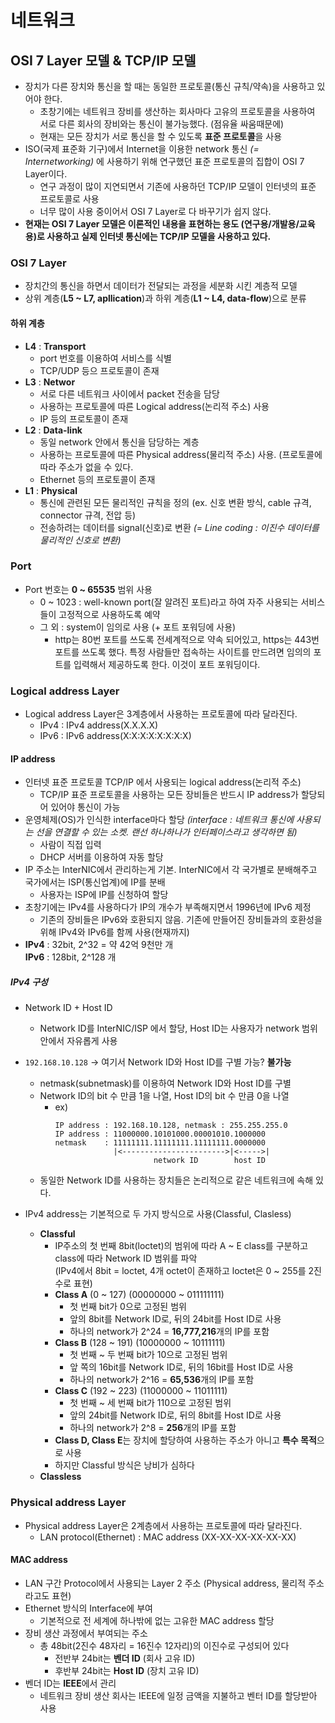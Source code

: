 # 네트워크
## OSI 7 Layer 모델 & TCP/IP 모델
- 장치가 다른 장치와 통신을 할 때는 동일한 프로토콜(통신 규칙/약속)을 사용하고 있어야 한다.
  - 초창기에는 네트워크 장비를 생산하는 회사마다 고유의 프로토콜을 사용하여 서로 다른 회사의 장비와는 통신이 불가능했다. (점유율 싸움때문에)
  - 현재는 모든 장치가 서로 통신을 할 수 있도록 **표준 프로토콜**을 사용
- ISO(국제 표준화 기구)에서 Internet을 이용한 network 통신 *(= Internetworking)* 에 사용하기 위해 연구했던 표준 프로토콜의 집합이 OSI 7 Layer이다.
  - 연구 과정이 많이 지연되면서 기존에 사용하던 TCP/IP 모델이 인터넷의 표준 프로토콜로 사용
  - 너무 많이 사용 중이어서 OSI 7 Layer로 다 바꾸기가 쉽지 않다.
- **현재는 OSI 7 Layer 모델은 이론적인 내용을 표현하는 용도 (연구용/개발용/교육용)로 사용하고 실제 인터넷 통신에는 TCP/IP 모델을 사용하고 있다.**

### OSI 7 Layer
- 장치간의 통신을 하면서 데이터가 전달되는 과정을 세분화 시킨 계층적 모델
- 상위 계층(**L5 ~ L7, apllication**)과 하위 계층(**L1 ~ L4, data-flow**)으로 분류
#### 하위 계층
- **L4** : **Transport**
  - port 번호를 이용하여 서비스를 식별
  - TCP/UDP 등으 프로토콜이 존재
- **L3** : **Networ**
  - 서로 다른 네트워크 사이에서 packet 전송을 담당
  - 사용하는 프로토콜에 따른 Logical address(논리적 주소) 사용
  - IP 등의 프로토콜이 존재
- **L2** : **Data-link**
  - 동일 network 안에서 통신을 담당하는 계층
  - 사용하는 프로토콜에 따른 Physical address(물리적 주소) 사용. (프로토콜에 따라 주소가 없을 수 있다.
  - Ethernet 등의 프로토콜이 존재
- **L1** : **Physical**
  - 통신에 관련된 모든 물리적인 규칙을 정의 (ex. 신호 변환 방식, cable 규격, connector 규격, 전압 등)
  - 전송하려는 데이터를 signal(신호)로 변환 *(= Line coding : 이진수 데이터를 물리적인 신호로 변환)*

### Port
- Port 번호는 **0 ~ 65535** 범위 사용
  - 0 ~ 1023 : well-known port(잘 알려진 포트)라고 하여 자주 사용되는 서비스들이 고정적으로 사용하도록 예약
  - 그 외 : system이 임의로 사용 (+ 포트 포워딩에 사용)
    - http는 80번 포트를 쓰도록 전세계적으로 약속 되어있고, https는 443번 포트를 쓰도록 했다. 특정 사람들만 접속하는 사이트를 만드려면 임의의 포트를 입력해서 제공하도록 한다. 이것이 포트 포워딩이다.

### Logical address Layer
- Logical address Layer은 3계층에서 사용하는 프로토콜에 따라 달라진다.
  - IPv4 : IPv4 address(X.X.X.X)
  - IPv6 : IPv6 address(X:X:X:X:X:X:X:X)

#### IP address
- 인터넷 표준 프로토콜 TCP/IP 에서 사용되는 logical address(논리적 주소)
  - TCP/IP 표준 프로토콜을 사용하는 모든 장비들은 반드시 IP address가 할당되어 있어야 통신이 가능
- 운영체제(OS)가 인식한 interface마다 할당 *(interface : 네트워크 통신에 사용되는 선을 연결할 수 있는 소켓. 랜선 하나하나가 인터페이스라고 생각하면 됨)*
  - 사람이 직접 입력
  - DHCP 서버를 이용하여 자동 할당
- IP 주소는 InterNIC에서 관리하는게 기본. InterNIC에서 각 국가별로 분배해주고 국가에서는 ISP(통신업계)에 IP를 분배
  - 사용자는 ISP에 IP를 신청하여 할당
- 초창기에는 IPv4를 사용하다가 IP의 개수가 부족해지면서 1996년에 IPv6 제정
  - 기존의 장비들은 IPv6와 호환되지 않음. 기존에 만들어진 장비들과의 호환성을 위해 IPv4와 IPv6를 함께 사용(현재까지)
- **IPv4** : 32bit, 2^32 = 약 42억 9천만 개  
**IPv6** : 128bit, 2^128 개
##### IPv4 구성
- Network ID + Host ID
  - Network ID를 InterNIC/ISP 에서 할당, Host ID는 사용자가 network 범위 안에서 자유롭게 사용
- `192.168.10.128` → 여기서 Network ID와 Host ID를 구별 가능? **불가능**
  - netmask(subnetmask)를 이용하여 Network ID와 Host ID를 구별
  - Network ID의 bit 수 만큼 1을 나열, Host ID의 bit 수 만큼 0을 나열
    - ex)
      ```
      IP address : 192.168.10.128, netmask : 255.255.255.0
      IP address : 11000000.10101000.00001010.1000000
      netmask    : 11111111.11111111.11111111.0000000
                   |<----------------------->|<----->|
                            network ID        host ID
      ```
  - 동일한 Network ID를 사용하는 장치들은 논리적으로 같은 네트워크에 속해 있다.

- IPv4 address는 기본적으로 두 가지 방식으로 사용(Classful, Clasless)
  - **Classful**
    - IP주소의 첫 번째 8bit(loctet)의 범위에 따라 A ~ E class를 구분하고 class에 따라 Network ID 범위를 파악  
(IPv4에서 8bit = loctet, 4개 octet이 존재하고 loctet은 0 ~ 255를 2진수로 표현)
    - **Class A** (0 ~ 127) (00000000 ~ 011111111)
      - 첫 번째 bit가 0으로 고정된 범위
      - 앞의 8bit를 Network ID로, 뒤의 24bit를 Host ID로 사용
      - 하나의 network가 2^24 = **16,777,216**개의 IP를 포함 
    - **Class B** (128 ~ 191) (10000000 ~ 10111111)
      - 첫 번째 ~ 두 번째 bit가 10으로 고정된 범위
      - 앞 쪽의 16bit를 Network ID로, 뒤의 16bit를 Host ID로 사용
      - 하나의 network가 2^16 = **65,536**개의 IP를 포함
    - **Class C** (192 ~ 223) (11000000 ~ 11011111)
      - 첫 번째 ~ 세 번째 bit가 110으로 고정된 범위
      - 앞의 24bit를 Network ID로, 뒤의 8bit를 Host ID로 사용
      - 하나의 network가 2^8 = **256**개의 IP를 포함
    - **Class D, Class E**는 장치에 할당하여 사용하는 주소가 아니고 **특수 목적**으로 사용
    - 하지만 Classful 방식은 낭비가 심하다
  - **Classless**

### Physical address Layer
- Physical address Layer은 2계층에서 사용하는 프로토콜에 따라 달라진다.
  - LAN protocol(Ethernet) : MAC address (XX-XX-XX-XX-XX-XX)

#### MAC address
- LAN 구간 Protocol에서 사용되는 Layer 2 주소 (Physical address, 물리적 주소라고도 표현)
- Ethernet 방식의 Interface에 부여
  - 기본적으로 전 세계에 하나밖에 없는 고유한 MAC address 할당
- 장비 생산 과정에서 부여되는 주소
  - 총 48bit(2진수 48자리 = 16진수 12자리)의 이진수로 구성되어 있다
    - 전반부 24bit는 **벤더 ID** (회사 고유 ID)
    - 후반부 24bit는 **Host ID** (장치 고유 ID)
- 벤더 ID는 **IEEE**에서 관리
  - 네트워크 장비 생산 회사는 IEEE에 일정 금액을 지불하고 벤터 ID를 할당받아 사용










